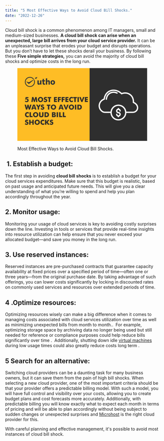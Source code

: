 ```yaml
---
title: "5 Most Effective Ways to Avoid Cloud Bill Shocks."
date: "2022-12-26"
---
```


Cloud bill shock is a common phenomenon among IT managers, small and medium-sized businesses. **A cloud bill shock can arise when an unexpected, large bill arrives from your cloud service provider.** It can be an unpleasant surprise that erodes your budget and disrupts operations. But you don’t have to let these shocks derail your business. By following these **Five simple strategies,** you can avoid the majority of cloud bill shocks and optimize costs in the long run. 

<figure>

![5 Most Effective Ways to Avoid Cloud Bill Shocks](images/5-Most-Effective-Ways-to-Avoid-Cloud-Bill-Shocks-1.jpg)

<figcaption>

Most Effective Ways to Avoid Cloud Bill Shocks.

</figcaption>

</figure>

##  **1. Establish a budget:**

The first step in avoiding **cloud bill shocks** is to establish a budget for your cloud services expenditures. Make sure that this budget is realistic, based on past usage and anticipated future needs. This will give you a clear understanding of what you’re willing to spend and help you plan accordingly throughout the year. 

## **2\. Monitor usage:**

Monitoring your usage of cloud services is key to avoiding costly surprises down the line. Investing in tools or services that provide real-time insights into resource utilization can help ensure that you never exceed your allocated budget—and save you money in the long run. 

## **3\. Use reserved instances:**

Reserved instances are pre-purchased contracts that guarantee capacity availability at fixed prices over a specified period of time—often one or three years—from the original purchase date. By taking advantage of such offerings, you can lower costs significantly by locking in discounted rates on commonly used services and resources over extended periods of time. 

## **4 .Optimize resources:**

Optimizing resources wisely can make a big difference when it comes to managing costs associated with cloud services utilization over time as well as minimizing unexpected bills from month to month..  For example, optimizing storage space by archiving data no longer being used but still needed for reference or compliance purposes could help reduce bills significantly over time .  Additionally, shutting down idle [virtual machines](https://en.wikipedia.org/wiki/Virtual_machine) during low usage times could also greatly reduce costs long term .    

## **5 Search for an alternative:** 

Switching cloud providers can be a daunting task for many business owners, but it can save them from the pain of high bill shocks. When selecting a new cloud provider, one of the most important criteria should be that your provider offers a predictable billing model. With such a model, you will have full control and visibility over your costs, allowing you to create budget plans and cost forecasts more accurately. Additionally, with predictable billing you will know exactly what to expect each month in terms of pricing and will be able to plan accordingly without being subject to sudden changes or unexpected surprises and [Microhost](https://utho.com/) is the right cloud provider for this.

With careful planning and effective management, it's possible to avoid most instances of cloud bill shock.
